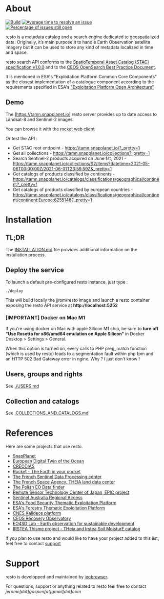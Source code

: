 # About
[![Build](https://github.com/jjrom/resto/actions/workflows/build-image.yml/badge.svg)](https://github.com/jjrom/resto/actions/workflows/build-image.yml/badge.svg "Build")
[![Average time to resolve an issue](http://isitmaintained.com/badge/resolution/jjrom/resto.svg)](http://isitmaintained.com/project/jjrom/resto "Average time to resolve an issue")
[![Percentage of issues still open](http://isitmaintained.com/badge/open/jjrom/resto.svg)](http://isitmaintained.com/project/jjrom/resto "Percentage of issues still open")

resto is a metadata catalog and a search engine dedicated to geospatialized data. Originally, it’s main purpose it to handle Earth Observation satellite imagery but it can be used to store any kind of metadata localized in time and space.

resto search API conforms to the [SpatioTemporal Asset Catalog (STAC) specification v1.0.0](https://github.com/radiantearth/stac-spec) and to the [CEOS OpenSearch Best Practice Document](http://ceos.org/ourwork/workinggroups/wgiss/access/opensearch/).

It is mentioned in ESA's "Exploitation Platform Common Core Components" as the closest implementation of a catalogue component according to the requirements specified in ESA's ["Exploitation Platform Open Architecture"](https://tep.eo.esa.int/news/-/blogs/exploitation-platforms-open-architecture-released)

## Demo

The [https://tamn.snapplanet.io] resto server provides up to date access to Landsat-8 and Sentinel-2 images.

You can browse it with the [rocket web client](https://rocket.snapplanet.io)

Or test the API :

* Get STAC root endpoint - https://tamn.snapplanet.io/?_pretty=1
* Get all collections - https://tamn.snapplanet.io/collections?_pretty=1
* Search Sentinel-2 products acquired on June 1st, 2021 - https://tamn.snapplanet.io/collections/S2/items?datetime=2021-05-06T00:00:00Z/2021-06-01T23:59:59Z&_pretty=1
* Get catalogs of products classified by continents - https://tamn.snapplanet.io/catalogs/classifications/geographical/continent?_pretty=1
* Get catalogs of products classified by european countries - https://tamn.snapplanet.io/catalogs/classifications/geographical/continent/continent:Europe:6255148?_pretty=1

# Installation

## TL;DR
The [INSTALLATION.md](./docs/INSTALLATION.md) file provides additional information on the installation process.

## Deploy the service
To launch a default pre-configured resto instance, just type :

    ./deploy

This will build locally the jjrom/resto image and launch a resto container exposing the resto API service at **http://localhost:5252**

### [IMPORTANT] Docker on Mac M1
If you're using docker on Mac with apple Silicon M1 chip, be sure to **turn off "Use Rosetta for x86/amd64 emulation on Apple Silicon"** in Docker Desktop > Settings > General.

When this option is turned on, every calls to PHP preg_match function (which is used by resto) leads to a segmentation fault within php fpm and an HTTP 502 Bad Gateway error in nginx. Why ? I just don't know !

## Users, groups and rights
See [./USERS.md](./docs/USERS.md)

## Collection and catalogs
See [.COLLECTIONS_AND_CATALOGS.md](./docs/COLLECTIONS_AND_CATALOGS.md)

# References

Here are some projects that use resto.

* [SnapPlanet](https://snapplanet.io)
* [European Digital Twin of the Ocean](https://www.edito.eu)
* [CREODIAS](https://creodias.eu/eo-data-finder-api-manual)
* [Rocket - The Earth in your pocket](https://rocket.snapplanet.io)
* [The French Sentinel Data Processing center](https://peps.cnes.fr/rocket/#/home)
* [The French Space Agency, THEIA land data center](https://theia.cnes.fr/atdistrib/rocket/#/home)
* [The Polish EO Data finder](http://finder.eocloud.eu/www/)
* [Remote Sensor Technology Center of Japan, EPIC project](http://www.geomatys.com/en/portfolio/epic.html)
* [Sentinel Australia Regional Access](https://copernicus.nci.org.au/sara.client/#/home)
* [ESA's Food Security Thematic Exploitation Platform](https://github.com/cgi-eoss/fstep)
* [ESA's Forestry Thematic Exploitation Platform](https://github.com/cgi-eoss/ftep)
* [CNES Kalideos platform](https://www.kalideos.fr)
* [CEOS Recovery Observatory](https://www.recovery-observatory.org)
* [EO4SD Lab - Earth observation for sustainable development](https://eo4sd-lab.net)
* [IRSTEA Thisme project - THeia and Irstea Soil MoisturE catalog](https://thisme.cines.teledetection.fr/home)

If you plan to use resto and would like to have your project added to this list, feel free to contact [support](#support)

# <a name="support"></a>Support
resto is developped and maintained by [jeobrowser](https://snapplanet.io). 

For questions, support or anything related to resto feel free to contact *jerome[dot]gasperi[at]gmail[dot]com*
